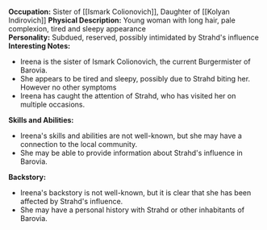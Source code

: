 **Occupation:** Sister of [[Ismark Colionovich]], Daughter of [[Kolyan Indirovich]]
**Physical Description:** Young woman with long hair, pale complexion, tired and sleepy appearance  
**Personality:** Subdued, reserved, possibly intimidated by Strahd's influence  
**Interesting Notes:**

- Ireena is the sister of Ismark Colionovich, the current Burgermister of Barovia.
- She appears to be tired and sleepy, possibly due to Strahd biting her. However no other symptoms
- Ireena has caught the attention of Strahd, who has visited her on multiple occasions.

**Skills and Abilities:**

- Ireena's skills and abilities are not well-known, but she may have a connection to the local community.
- She may be able to provide information about Strahd's influence in Barovia.

**Backstory:**

- Ireena's backstory is not well-known, but it is clear that she has been affected by Strahd's influence.
- She may have a personal history with Strahd or other inhabitants of Barovia.